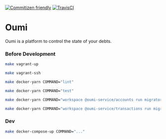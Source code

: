 [![Commitizen friendly](https://img.shields.io/badge/commitizen-friendly-brightgreen.svg)](http://commitizen.github.io/cz-cli/)
[![TravisCI](https://travis-ci.com/ticdenis/oumi.svg?branch=master)](https://travis-ci.com/ticdenis/oumi)

# Oumi

Oumi is a platform to control the state of your debts.

### Before Development

```bash
make vagrant-up

make vagrant-ssh

make docker-yarn COMMAND="lint"

make docker-yarn COMMAND="test"

make docker-yarn COMMAND="workspace @oumi-service/accounts run migrator migrate"

make docker-yarn COMMAND="workspace @oumi-service/transactions run migrator migrate"
```

### Dev

```bash
make docker-compose-up COMMAND="..."
```
